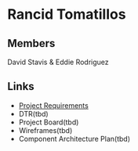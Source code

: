 # Rancid Tomatillos

## Members
David Stavis & Eddie Rodriguez

## Links
- [Project Requirements](https://frontend.turing.edu/projects/module-3/rancid-tomatillos-v3.html)
- DTR(tbd) []()
- Project Board(tbd) []()
- Wireframes(tbd) []()
- Component Architecture Plan(tbd) []()